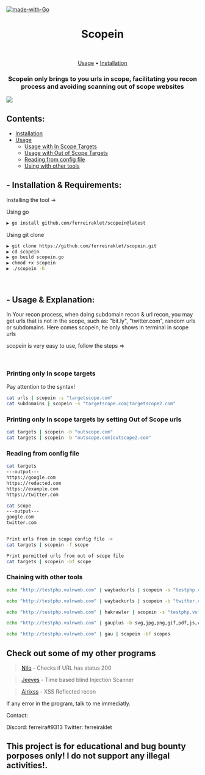 [![made-with-Go](https://img.shields.io/badge/made%20with-Go-brightgreen.svg)](http://golang.org)
<h1 align="center">Scopein</h1> <br>

<p align="center">
  <a href="#--usage--explanation">Usage</a> •
  <a href="#--installation--requirements">Installation</a>
</p>

<h3 align="center">Scopein only brings to you urls in scope, facilitating you recon process and avoiding scanning out of scope websites</h3>

<img src="https://cdn.discordapp.com/attachments/876919540682989609/977918443720417280/unknown.png">


## Contents:

- [Installation](#--installation--requirements)
- [Usage](#--usage--explanation)
  - [Usage with In Scope Targets](#printing-only-in-scope-targets)
  - [Usage with Out of Scope Targets](#printing-only-in-scope-targets-by-setting-out-of-scope-urls)
  - [Reading from config file](#reading-from-config-file)
  - [Using with other tools](#chaining-with-other-tools)

## - Installation & Requirements:

Installing the tool ->

Using go
```bash
▶ go install github.com/ferreiraklet/scopein@latest
```

Using git clone
```bash
▶ git clone https://github.com/ferreiraklet/scopein.git
▶ cd scopein
▶ go build scopein.go
▶ chmod +x scopein
▶ ./scopein -h
```
<br>


## - Usage & Explanation:

In Your recon process, when doing subdomain recon & url recon, you may get urls that is not in the scope, such as: "bit.ly", "twitter.com", random urls or subdomains. Here comes scopein, he only shows in terminal in scope urls

scopein is very easy to use, follow the steps =>

<br>
  
### Printing only In scope targets

Pay attention to the syntax!
```bash
cat urls | scopein -s "targetscope.com"
cat subdomains | scopein -s "targetscope.com|targetscope2.com"
```

### Printing only In scope targets by setting Out of Scope urls
 
```bash
cat targets | scopein -b "outscope.com"
cat targets | scopein -b "outscope.com|outscope2.com"
```

### Reading from config file

```bash
cat targets
---output---
https://google.com
https://redacted.com
https://example.com
https://twitter.com

cat scope
---output---
google.com
twitter.com


Print urls from in scope config file ->
cat targets | scopein -f scope

Print permitted urls from out of scope file
cat targets | scopein -bf scope
```


### Chaining with other tools

```bash
echo "http://testphp.vulnweb.com" | waybackurls | scopein -s "testphp.vulnweb.com"

echo "http://testphp.vulnweb.com" | waybackurls | scopein -b "twitter.com"

echo "http://testphp.vulnweb.com" | hakrawler | scopein -s "testphp.vulnweb.com"

echo "http://testphp.vulnweb.com" | gauplus -b svg,jpg,png,gif,pdf,js,css | scopein -f scopes

echo "http://testphp.vulnweb.com" | gau | scopein -bf scopes
```
    

## Check out some of my other programs <br>

> [Nilo](https://github.com/ferreiraklet/nilo) - Checks if URL has status 200

> [Jeeves](https://github.com/ferreiraklet/jeeves) - Time based blind Injection Scanner

> [Airixss](https://github.com/ferreiraklet/airixss) - XSS Reflected recon


If any error in the program, talk to me immediatly.

Contact:

Discord: ferreira#9313
Twitter: ferreiraklet

## This project is for educational and bug bounty porposes only! I do not support any illegal activities!.

